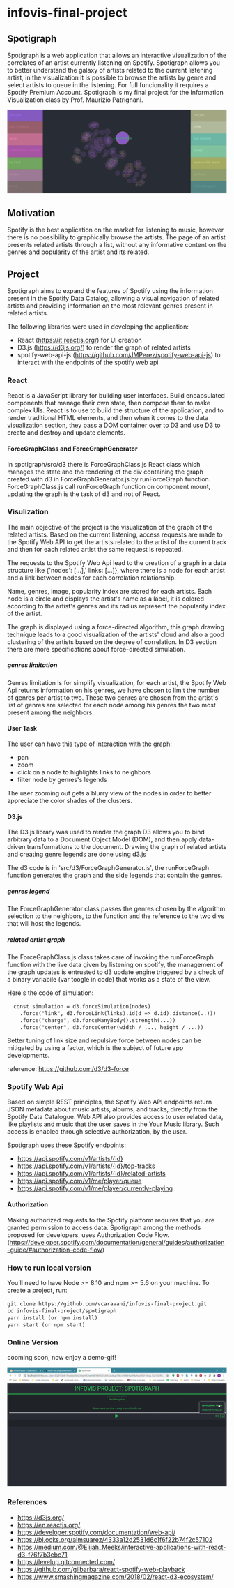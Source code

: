 # infovis-final-project


## Spotigraph

Spotigraph is a web application that allows an interactive visualization of the correlates of an artist currently listening on Spotify. 
Spotigraph allows you to better understand the galaxy of artists related to the current listening artist, in the visualization it is possible to browse the artists by genre and select artists to queue in the listening. For full funcionality it requires a Spotify Premium Account.
Spotigraph is my final project for the Information Visualization class by Prof. Maurizio Patrignani.

![alt text](https://github.com/vcaravani/infovis-final-project/blob/main/spotigraph.jpg?raw=true)


## Motivation
Spotify is the best application on the market for listening to music, however there is no possibility to graphically browse the artists. The page of an artist presents related artists through a list, without any informative content on the genres and popularity of the artist and its related.

## Project
Spotigraph aims to expand the features of Spotify using the information present in the Spotify Data Catalog, allowing a visual navigation of related artists and providing information on the most relevant genres present in related artists.

The following libraries were used in developing the application:
- React (https://it.reactjs.org/) for UI creation
- D3.js (https://d3js.org/) to render the graph of related artists
- spotify-web-api-js (https://github.com/JMPerez/spotify-web-api-js) to interact with the endpoints of the spotify web api


### React

React is a JavaScript library for building user interfaces. Build encapsulated components that manage their own state, then compose them to make complex UIs.
React is to use to build the structure of the application, and to render traditional HTML elements, and then when it comes to the data visualization section, they pass a DOM container over to D3 and use D3 to create and destroy and update elements.

#### ForceGraphClass and ForceGraphGenerator

In spotigraph/src/d3 there is ForceGraphClass.js React class which manages the state and the rendering of the div containing the graph created with d3 in ForceGraphGenerator.js by runForceGraph function. ForceGraphClass.js call runForceGraph function on component mount, updating the graph is the task of d3 and not of React. 
 

### Visulization

The main objective of the project is the visualization of the graph of the related artists. Based on the current listening, access requests are made to the Spotify Web API to get the artists related to the artist of the current track and then for each related artist the same request is repeated.

The requests to the Spotify Web Api lead to the creation of a graph in a data structure like {'nodes': [...],' links: [...]}, where there is a node for each artist and a link between nodes for each correlation relationship.

Name, genres, image, popularity index are stored for each artists. Each node is a circle and displays the artist's name as a label, it is colored according to the artist's genres and its radius represent the popularity index of the artist.

The graph is displayed using a force-directed algorithm, this graph drawing technique leads to a good visualization of the artists' cloud and also a good clustering of the artists based on the degree of correlation. In D3 section there are more specifications about force-directed simulation.


##### genres limitation

Genres limitation is for simplify visualization, for each artist, the Spotify Web Api returns information on his genres, we have chosen to limit the number of genres per artist to two. These two genres are chosen from the artist's list of genres are selected for each node among his genres the two most present among the neighbors.






 #### User Task
 
 The user can have this type of interaction with the graph:
 - pan
 - zoom
 - click on a node to highlights links to neighbors
 - filter node by genres's legends
 
The user zooming out gets a blurry view of the nodes in order to better appreciate the color shades of the clusters.


#### D3.js

The D3.js library was used to render the graph D3 allows you to bind arbitrary data to a Document Object Model (DOM), and then apply data-driven transformations to the document.
Drawing the graph of related artists and creating genre legends are done using d3.js

The d3 code is in 'src/d3/ForceGraphGenerator.js', the runForceGraph function generates the graph and the side legends that contain the genres. 

##### genres legend
The ForceGraphGenerator class passes the genres chosen by the algorithm selection to the neighbors, to the function and the reference to the two divs that will host the legends.


##### related artist graph
The ForceGraphClass.js class takes care of invoking the runForceGraph function with the live data given by listening on spotify, the management of the graph updates is entrusted to d3 update engine triggered by a check of a binary variabile (var toogle in code) that works as a state of the view.

Here's the code of simulation:

```
  const simulation = d3.forceSimulation(nodes)
    .force("link", d3.forceLink(links).id(d => d.id).distance(..)))
    .force("charge", d3.forceManyBody().strength(...))
    .force("center", d3.forceCenter(width / ..., height / ...))
```
Better tuning of link size and repulsive force between nodes can be mitigated by using a factor, which is the subject of future app developments.

reference: https://github.com/d3/d3-force


### Spotify Web Api
Based on simple REST principles, the Spotify Web API endpoints return JSON metadata about music artists, albums, and tracks, directly from the Spotify Data Catalogue.
Web API also provides access to user related data, like playlists and music that the user saves in the Your Music library. Such access is enabled through selective authorization, by the user.

Spotigraph uses these Spotify endpoints:
- https://api.spotify.com/v1/artists/{id}
- https://api.spotify.com/v1/artists/{id}/top-tracks
- https://api.spotify.com/v1/artists/{id}/related-artists
- https://api.spotify.com/v1/me/player/queue
- https://api.spotify.com/v1/me/player/currently-playing

#### Authorization
Making authorized requests to the Spotify platform requires that you are granted permission to access data. Spotigraph among the methods proposed for developers, uses Authorization Code Flow.
(https://developer.spotify.com/documentation/general/guides/authorization-guide/#authorization-code-flow)



### How to run local version

You’ll need to have Node >= 8.10 and npm >= 5.6 on your machine. To create a project, run:

```
git clone https://github.com/vcaravani/infovis-final-project.git
cd infovis-final-project/spotigraph
yarn install (or npm install)
yarn start (or npm start)
```


### Online Version

cooming soon, now enjoy a demo-gif!

![alt text](https://github.com/vcaravani/infovis-final-project/blob/main/demo_cut.gif?raw=true)



### References

- https://d3js.org/
- https://en.reactjs.org/
- https://developer.spotify.com/documentation/web-api/
- https://bl.ocks.org/almsuarez/4333a12d2531d6c1f6f22b74f2c57102
- https://medium.com/@Elijah_Meeks/interactive-applications-with-react-d3-f76f7b3ebc71
- https://levelup.gitconnected.com/
- https://github.com/gilbarbara/react-spotify-web-playback
- https://www.smashingmagazine.com/2018/02/react-d3-ecosystem/














